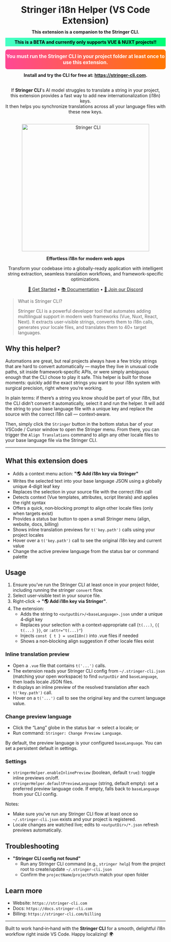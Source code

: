 <div align="center" style="font-weight: bold; margin-top: 10px; margin-bottom: 10px; font-size: 2em;">
Stringer i18n Helper (VS Code Extension)
</div>

<div align="center" style="font-weight: bold; margin-top: 10px; margin-bottom: 10px;">
This extension is a companion to the Stringer CLI.
</div>

<div align="center" style="font-weight: bold; padding: 5px 0; margin-top: 10px; margin-bottom: 10px; background: linear-gradient(90deg, #47FFC5 0%, #00FF77 100%); color: #000000;">
This is a BETA and currently only supports VUE & NUXT projects!!
</div>

<div align="center" style="background: linear-gradient(90deg, #FF4794 0%, #FF7700 100%); color: #fff; padding: 12px 0; border-radius: 7px; font-weight: bold; font-size: 1.1em;">
  You must run the Stringer CLI in your project folder at least once to use this extension.
</div>

<div align="center" style="font-weight: bold; margin-top: 10px;">
  Install and try the CLI for free at: <a href="https://stringer-cli.com" target="_blank">https://stringer-cli.com</a>.
</div>

<div align="center" style="margin: 30px 0 30px 0;">
If <b>Stringer CLI</b>'s AI model struggles to translate a string in your project, <br>this extension provides a fast way to add new internationalization (i18n) keys.<br>
It then helps you synchronize translations across all your language files with these new keys.
</div>

<div align="center">
  <img src="https://c81fz8ovlk.ufs.sh/f/pOylDC1T5WMxOUllPdRtGwJSYT6Bm8zgo9sN2eULKVXRkc4b" alt="Stringer CLI" width="400" />

  **Effortless i18n for modern web apps**
  
  Transform your codebase into a globally-ready application with intelligent string extraction, seamless translation workflows, and framework-specific optimizations.
  
  [🚀 Get Started](https://stringer-cli.com) • [📚 Documentation](https://docs.stringer-cli.com) • [💬 Join our Discord](https://discord.gg/hSfeCkej4y)
</div>

> What is Stringer CLI?
>
> Stringer CLI is a powerful developer tool that automates adding multilingual support in modern
> web frameworks (Vue, Nuxt, React, Next). It extracts user‑visible strings, converts them to
> i18n calls, generates your locale files, and translates them to 40+ target languages.

## Why this helper?

Automations are great, but real projects always have a few tricky strings that are hard to
convert automatically — maybe they live in unusual code paths, sit inside framework‑specific
APIs, or were simply ambiguous enough that the CLI chose to play it safe. This helper is
built for those moments: quickly add the exact strings you want to your i18n system with
surgical precision, right where you’re working.

In plain terms: if there’s a string you know should be part of your i18n, but the CLI didn’t
convert it automatically, select it and run the helper. It will add the string to your base
language file with a unique key and replace the source with the correct i18n call — context‑aware.

Then, simply click the `Stringer` button in the bottom status bar of your VSCode / Cursor window to open the Stringer menu.
From there, you can trigger the `Align Translations` command to align any other locale files to your base language file via the Stringer CLI.

---

## What this extension does

- Adds a context menu action: **"🌎 Add i18n key via Stringer"**
- Writes the selected text into your base language JSON using a globally unique 4‑digit leaf key
- Replaces the selection in your source file with the correct i18n call
- Detects context (Vue templates, attributes, script literals) and applies the right syntax
- Offers a quick, non‑blocking prompt to align other locale files (only when targets exist)
- Provides a status bar button to open a small Stringer menu (align, website, docs, billing)
- Shows inline translation previews for `t('key.path')` calls using your project locales
- Hover over a `t('key.path')` call to see the original i18n key and current value
- Change the active preview language from the status bar or command palette

## Usage

1) Ensure you’ve run the Stringer CLI at least once in your project folder, including running the stringer `convert` flow.
2) Select user‑visible text in your source file.
3) Right‑click → **"🌎 Add i18n key via Stringer"**.
4) The extension:
   - Adds the string to `<outputDir>/<baseLanguage>.json` under a unique 4‑digit key
   - Replaces your selection with a context‑appropriate call (`t(...)`, `{{ t(...) }}`, or `:attr="t(...)"`)
   - Injects `const { t } = useI18n()` into .vue files if needed
   - Shows a non‑blocking align suggestion if other locale files exist

### Inline translation preview

- Open a `.vue` file that contains `t('...')` calls.
- The extension reads your Stringer CLI config from `~/.stringer-cli.json` (matching your open workspace) to find `outputDir` and `baseLanguage`, then loads locale JSON files.
- It displays an inline preview of the resolved translation after each `t('key.path')` call.
- Hover on a `t('...')` call to see the original key and the current language value.

### Change preview language

- Click the “Lang” globe in the status bar → select a locale; or
- Run command: `Stringer: Change Preview Language`.

By default, the preview language is your configured `baseLanguage`. You can set a persistent default in settings.

### Settings

- `stringerHelper.enableInlinePreview` (boolean, default `true`): toggle inline previews on/off.
- `stringerHelper.defaultPreviewLanguage` (string, default empty): set a preferred preview language code. If empty, falls back to `baseLanguage` from your CLI config.

Notes:
- Make sure you’ve run any Stringer CLI flow at least once so `~/.stringer-cli.json` exists and your project is registered.
- Locale changes are watched live; edits to `<outputDir>/*.json` refresh previews automatically.

## Troubleshooting

- **"Stringer CLI config not found"**
  - Run any Stringer CLI command (e.g., `stringer help`) from the project root to create/update `~/.stringer-cli.json`
  - Confirm the `projectName`/`projectPath` match your open folder

## Learn more

- Website: `https://stringer-cli.com`
- Docs: `https://docs.stringer-cli.com`
- Billing: `https://stringer-cli.com/billing`

---

Built to work hand‑in‑hand with the **Stringer CLI** for a smooth, delightful i18n
workflow right inside VS Code. Happy localizing! 🌍
